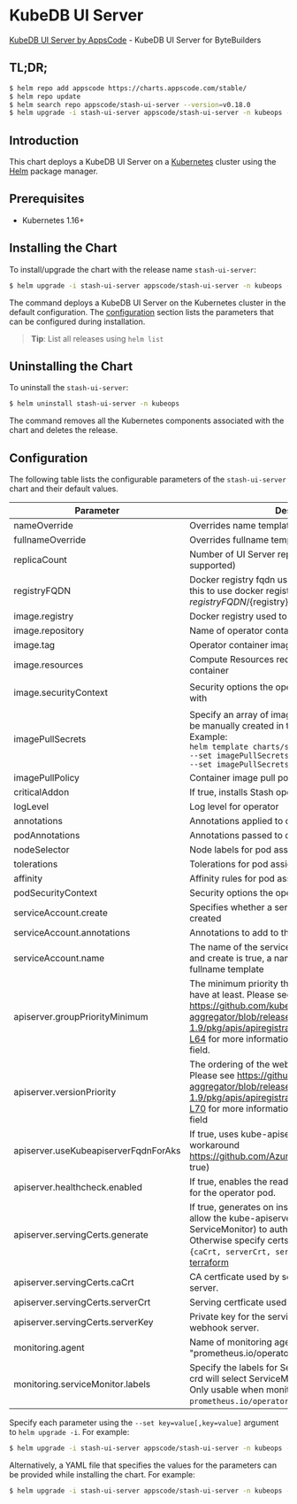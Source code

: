 # KubeDB UI Server

[KubeDB UI Server by AppsCode](https://github.com/stashed/ui-server) - KubeDB UI Server for ByteBuilders

## TL;DR;

```bash
$ helm repo add appscode https://charts.appscode.com/stable/
$ helm repo update
$ helm search repo appscode/stash-ui-server --version=v0.18.0
$ helm upgrade -i stash-ui-server appscode/stash-ui-server -n kubeops --create-namespace --version=v0.18.0
```

## Introduction

This chart deploys a KubeDB UI Server on a [Kubernetes](http://kubernetes.io) cluster using the [Helm](https://helm.sh) package manager.

## Prerequisites

- Kubernetes 1.16+

## Installing the Chart

To install/upgrade the chart with the release name `stash-ui-server`:

```bash
$ helm upgrade -i stash-ui-server appscode/stash-ui-server -n kubeops --create-namespace --version=v0.18.0
```

The command deploys a KubeDB UI Server on the Kubernetes cluster in the default configuration. The [configuration](#configuration) section lists the parameters that can be configured during installation.

> **Tip**: List all releases using `helm list`

## Uninstalling the Chart

To uninstall the `stash-ui-server`:

```bash
$ helm uninstall stash-ui-server -n kubeops
```

The command removes all the Kubernetes components associated with the chart and deletes the release.

## Configuration

The following table lists the configurable parameters of the `stash-ui-server` chart and their default values.

|              Parameter               |                                                                                                                                                                          Description                                                                                                                                                                          |                                                                                            Default                                                                                             |
|--------------------------------------|---------------------------------------------------------------------------------------------------------------------------------------------------------------------------------------------------------------------------------------------------------------------------------------------------------------------------------------------------------------|------------------------------------------------------------------------------------------------------------------------------------------------------------------------------------------------|
| nameOverride                         | Overrides name template                                                                                                                                                                                                                                                                                                                                       | <code>""</code>                                                                                                                                                                                |
| fullnameOverride                     | Overrides fullname template                                                                                                                                                                                                                                                                                                                                   | <code>""</code>                                                                                                                                                                                |
| replicaCount                         | Number of UI Server replicas to create (only 1 is supported)                                                                                                                                                                                                                                                                                                  | <code>1</code>                                                                                                                                                                                 |
| registryFQDN                         | Docker registry fqdn used to pull docker images. Set this to use docker registry hosted at ${registryFQDN}/${registry}/${image}                                                                                                                                                                                                                               | <code>ghcr.io</code>                                                                                                                                                                           |
| image.registry                       | Docker registry used to pull operator image                                                                                                                                                                                                                                                                                                                   | <code>stashed</code>                                                                                                                                                                           |
| image.repository                     | Name of operator container image                                                                                                                                                                                                                                                                                                                              | <code>stash-ui-server</code>                                                                                                                                                                   |
| image.tag                            | Operator container image tag                                                                                                                                                                                                                                                                                                                                  | <code>""</code>                                                                                                                                                                                |
| image.resources                      | Compute Resources required by the operator container                                                                                                                                                                                                                                                                                                          | <code>{}</code>                                                                                                                                                                                |
| image.securityContext                | Security options the operator container should run with                                                                                                                                                                                                                                                                                                       | <code>{"allowPrivilegeEscalation":false,"capabilities":{"drop":["ALL"]},"readOnlyRootFilesystem":true,"runAsNonRoot":true,"runAsUser":65534,"seccompProfile":{"type":"RuntimeDefault"}}</code> |
| imagePullSecrets                     | Specify an array of imagePullSecrets. Secrets must be manually created in the namespace. <br> Example: <br> `helm template charts/stash \` <br> `--set imagePullSecrets[0].name=sec0 \` <br> `--set imagePullSecrets[1].name=sec1`                                                                                                                            | <code>[]</code>                                                                                                                                                                                |
| imagePullPolicy                      | Container image pull policy                                                                                                                                                                                                                                                                                                                                   | <code>Always</code>                                                                                                                                                                            |
| criticalAddon                        | If true, installs Stash operator as critical addon                                                                                                                                                                                                                                                                                                            | <code>false</code>                                                                                                                                                                             |
| logLevel                             | Log level for operator                                                                                                                                                                                                                                                                                                                                        | <code>3</code>                                                                                                                                                                                 |
| annotations                          | Annotations applied to operator deployment                                                                                                                                                                                                                                                                                                                    | <code>{}</code>                                                                                                                                                                                |
| podAnnotations                       | Annotations passed to operator pod(s).                                                                                                                                                                                                                                                                                                                        | <code>{}</code>                                                                                                                                                                                |
| nodeSelector                         | Node labels for pod assignment                                                                                                                                                                                                                                                                                                                                | <code>{}</code>                                                                                                                                                                                |
| tolerations                          | Tolerations for pod assignment                                                                                                                                                                                                                                                                                                                                | <code>[]</code>                                                                                                                                                                                |
| affinity                             | Affinity rules for pod assignment                                                                                                                                                                                                                                                                                                                             | <code>{}</code>                                                                                                                                                                                |
| podSecurityContext                   | Security options the operator pod should run with.                                                                                                                                                                                                                                                                                                            | <code>{"fsGroup":65535}</code>                                                                                                                                                                 |
| serviceAccount.create                | Specifies whether a service account should be created                                                                                                                                                                                                                                                                                                         | <code>true</code>                                                                                                                                                                              |
| serviceAccount.annotations           | Annotations to add to the service account                                                                                                                                                                                                                                                                                                                     | <code>{}</code>                                                                                                                                                                                |
| serviceAccount.name                  | The name of the service account to use. If not set and create is true, a name is generated using the fullname template                                                                                                                                                                                                                                        | <code></code>                                                                                                                                                                                  |
| apiserver.groupPriorityMinimum       | The minimum priority the webhook api group should have at least. Please see https://github.com/kubernetes/kube-aggregator/blob/release-1.9/pkg/apis/apiregistration/v1beta1/types.go#L58-L64 for more information on proper values of this field.                                                                                                             | <code>10000</code>                                                                                                                                                                             |
| apiserver.versionPriority            | The ordering of the webhook api inside of the group. Please see https://github.com/kubernetes/kube-aggregator/blob/release-1.9/pkg/apis/apiregistration/v1beta1/types.go#L66-L70 for more information on proper values of this field                                                                                                                          | <code>15</code>                                                                                                                                                                                |
| apiserver.useKubeapiserverFqdnForAks | If true, uses kube-apiserver FQDN for AKS cluster to workaround https://github.com/Azure/AKS/issues/522 (default true)                                                                                                                                                                                                                                        | <code>true</code>                                                                                                                                                                              |
| apiserver.healthcheck.enabled        | If true, enables the readiness and liveliness probes for the operator pod.                                                                                                                                                                                                                                                                                    | <code>false</code>                                                                                                                                                                             |
| apiserver.servingCerts.generate      | If true, generates on install/upgrade the certs that allow the kube-apiserver (and potentially ServiceMonitor) to authenticate operators pods. Otherwise specify certs in `apiserver.servingCerts.{caCrt, serverCrt, serverKey}`. See also: [example terraform](https://github.com/kubeops/installer/blob/master/charts/stash-ui-server/example-terraform.tf) | <code>true</code>                                                                                                                                                                              |
| apiserver.servingCerts.caCrt         | CA certficate used by serving certificate of webhook server.                                                                                                                                                                                                                                                                                                  | <code>""</code>                                                                                                                                                                                |
| apiserver.servingCerts.serverCrt     | Serving certficate used by webhook server.                                                                                                                                                                                                                                                                                                                    | <code>""</code>                                                                                                                                                                                |
| apiserver.servingCerts.serverKey     | Private key for the serving certificate used by webhook server.                                                                                                                                                                                                                                                                                               | <code>""</code>                                                                                                                                                                                |
| monitoring.agent                     | Name of monitoring agent (one of "prometheus.io", "prometheus.io/operator", "prometheus.io/builtin")                                                                                                                                                                                                                                                          | <code>""</code>                                                                                                                                                                                |
| monitoring.serviceMonitor.labels     | Specify the labels for ServiceMonitor. Prometheus crd will select ServiceMonitor using these labels. Only usable when monitoring agent is `prometheus.io/operator`.                                                                                                                                                                                           | <code>{}</code>                                                                                                                                                                                |


Specify each parameter using the `--set key=value[,key=value]` argument to `helm upgrade -i`. For example:

```bash
$ helm upgrade -i stash-ui-server appscode/stash-ui-server -n kubeops --create-namespace --version=v0.18.0 --set replicaCount=1
```

Alternatively, a YAML file that specifies the values for the parameters can be provided while
installing the chart. For example:

```bash
$ helm upgrade -i stash-ui-server appscode/stash-ui-server -n kubeops --create-namespace --version=v0.18.0 --values values.yaml
```
